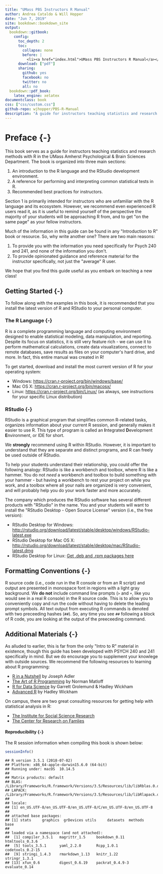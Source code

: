 ```yaml
--- 
title: "UMass PBS Instructors R Manual"
author: Andrea Cataldo & Will Hopper
date: "Jun 7, 2019"
site: bookdown::bookdown_site
output:
  bookdown::gitbook:
    config:
      toc_depth: 2
      toc:
        collapse: none
        before: |
          <li><a href="index.html">UMass PBS Instructors R Manual</a></li>
      download: ["pdf"]
      sharing:
        github: yes
        facebook: no
        twitter: no
        all: no
  bookdown::pdf_book:
    latex_engine: xelatex
documentclass: book
css: ["css/custom.css"]
github-repo: wjhopper/PBS-R-Manual
description: "A guide for instructors teaching statistics and research methods with R in the UMass Amherst Psychological & Brain Sciences Department."
---
```




# Preface {-}



This book serves as a guide for instructors teaching statistics and research methods with R in the UMass Amherst Psychological & Brain Sciences Department. The book is organized into three main sections:

1. An introduction to the R language and the RStudio development environment.
2. A reference for performing and interpreting common statistical tests in R.
3. Recommended best practices for instructors.

Section 1 is primarily intended for instructors who are unfamiliar with the R language and its ecosystem. However, we recommend even experienced R users read it, as it is useful to remind yourself of the perspective the majority of your students will be approaching R from, and to get "on the same page" as your fellow instructors.

Much of the information in this guide can be found in any "Introduction to R" book or resource. So, why write another one? There are two main reasons:

1. To provide you with the information you need specifically for Psych 240 and 241, and none of the information you don't.
2. To provide opinionated guidance and reference material for the instructor specifically, not just the "average" R user.

We hope that you find this guide useful as you embark on teaching a new class!

## Getting Started {-}
To follow along with the examples in this book, it is recommended that you install the latest version of R and RStudio to your personal computer.

### The R Language {-}

R is a complete programming language and computing environment designed to enable statistical modeling, data manipulation, and reporting. Despite its focus on statistics, it is still very feature rich - we can use it to perform mathematical calculations, create data visualizations, connect to remote databases, save results as files on your computer's hard drive, and more. In fact, this entire manual was created in R!

To get started, download and install the most current version of R for your operating system:

- Windows: https://cran.r-project.org/bin/windows/base/
- Mac OS X: https://cran.r-project.org/bin/macosx/
- Linux: https://cran.r-project.org/bin/Linux/ (as always, see instructions for your specific Linux distribution)

### RStudio {-}

RStudio is a graphical program that simplifies common R-related tasks, organizes information about your current R session, and generally makes it easier to use R. This type of program is called an **I**ntegrated **D**evelopment **E**nvironment, or IDE for short.

We **strongly** recommend using R within RStudio. However, it is important to understand that they are separate and distinct programs, and R can freely be used outside of RStudio. 

To help your students understand their relationship, you could offer the following analogy: RStudio is like a workbench and toolbox, where R is like a hammer. You do not *need* a workbench and toolbox to build something with your hammer - but having a workbench to rest your project on while you work, and a toolbox where all your nails are organized is very convenient, and will probably help you do your work faster and more accurately.

The company which produces the RStudio software has several different products with "RStudio" in the name. You and your students will want to install the "RStudio Desktop - Open Source License" version (i.e., the free version):

- RStudio Desktop for Windows: http://rstudio.org/download/latest/stable/desktop/windows/RStudio-latest.exe
- RStudio Desktop for Mac OS X: http://rstudio.org/download/latest/stable/desktop/mac/RStudio-latest.dmg
- RStudio Desktop for Linux: [Get .deb and .rpm packages here](https://www.rstudio.com/products/rstudio/download/#download)


## Formatting Conventions {-}
R source code (i.e., code run in the R console or from an R script) and output are presented in monospace font in regions with a light gray background. We **do not** include command line prompts (`>` and `+`, like you would see in a real R console) in the R source code. This is to allow you to conveniently copy and run the code without having to delete the leading prompt symbols. All text output from executing R commands is denoted with two preceeding hashes (`##`). So, any time you see `##` following a block of R code, you are looking at the output of the preeceeding command.

## Additional Materials {-}
As alluded to earlier, this is far from the only "Intro to R" material in existence, though this guide has been developed with PSYCH 240 and 241 specifically in mind. But we do encourage you to supplement your knowlege with outside sources. We recommend the following resources to learning about R programming:

- [R in a Nutshell](http://silk.library.umass.edu/login?url=https://search.ebscohost.com/login.aspx?direct=true&db=cat06087a&AN=umass.016355822&site=eds-live&scope=site) by Joseph Adler
- [The Art of R Programming](http://silk.library.umass.edu/login?url=https://search.ebscohost.com/login.aspx?direct=true&db=cat06087a&AN=umass.016669840&site=eds-live&scope=site) by Norman Matloff
- [R for Data Science](https://r4ds.had.co.nz/) by Garrett Grolemund & Hadley Wickham
- [Advanced R](https://adv-r.hadley.nz/) by Hadley Wickham

On campus, there are two great consulting resources for getting help with statistical analysis in R:

- [The Institute for Social Science Research](https://www.umass.edu/issr/what-we-do/consultation)
- [The Center for Research on Famlies](https://www.umass.edu/family/methodology-department)

#### Reproducibility {-}
The R session information when compiling this book is shown below:

```r
sessionInfo()
```

```
## R version 3.5.1 (2018-07-02)
## Platform: x86_64-apple-darwin15.6.0 (64-bit)
## Running under: macOS  10.14.5
## 
## Matrix products: default
## BLAS: /Library/Frameworks/R.framework/Versions/3.5/Resources/lib/libRblas.0.dylib
## LAPACK: /Library/Frameworks/R.framework/Versions/3.5/Resources/lib/libRlapack.dylib
## 
## locale:
## [1] en_US.UTF-8/en_US.UTF-8/en_US.UTF-8/C/en_US.UTF-8/en_US.UTF-8
## 
## attached base packages:
## [1] stats     graphics  grDevices utils     datasets  methods   base     
## 
## loaded via a namespace (and not attached):
##  [1] compiler_3.5.1   magrittr_1.5     bookdown_0.11    htmltools_0.3.6 
##  [5] tools_3.5.1      yaml_2.2.0       Rcpp_1.0.1       codetools_0.2-15
##  [9] stringi_1.4.3    rmarkdown_1.13   knitr_1.22       stringr_1.3.1   
## [13] xfun_0.6         digest_0.6.19    packrat_0.4.9-3  evaluate_0.14
```

